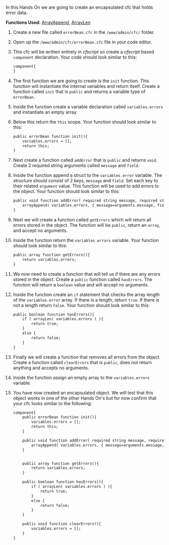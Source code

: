 In this Hands On we are going to create an encapsulated cfc that holds error data.

**Functions Used**: [ArrayAppend](https://helpx.adobe.com/coldfusion/cfml-reference/coldfusion-functions/functions-a-b/arrayappend.html), [ArrayLen](https://helpx.adobe.com/coldfusion/cfml-reference/coldfusion-functions/functions-a-b/arraylen.html)

1. Create a new file called `errorBean.cfc` in the `/www/admin/cfc/` folder.
1. Open up the `/www/admin/cfc/errorBean.cfc` file in your code editor.
1. This cfc will be written entirely in *cfscript* so create a *cfscript* based `component` declaration. Your code should look similar to this:

    ```cfml
    component{
    }
    ```

1. The first function we are going to create is the `init` function. This function will instantiate the internal variables and return itself. Create a function called `init` that is `public` and returns a variable type of `errorBean`.
1. Inside the function create a variable declaration called `variables.errors` and instantiate an empty array.
1. Below this return the `this` scope. Your function should look similar to this:

    ```cfml
    public errorBean function init(){
        variables.errors = [];
        return this;
    }
    ```

1. Next create a function called `addError` that is `public` and returns `void`. Create 2 required string arguments called `message` and `field`.
1. Inside the function append a struct to the `variables.error` variable. The structure should consist of 2 keys, `message` and `field`. Set each key to their related `argument` value. This function will be used to add errors to the object. Your function should look similar to this:

    ```cfml
    public void function addError( required string message, required string field ){
        arrayAppend( variables.errors, { message=arguments.message, field=arguments.field } );
    }
    ```

1. Next we will create a function called `getErrors` which will return all errors stored in the object. The function will be `public`, return an `array`, and accept no arguments.
1. Inside the function return the `variables.errors` variable. Your function should look similar to this:

    ```cfml
    public array function getErrors(){
        return variables.errors;
    }
    ```

1. We now need to create a function that will tell us if there are any errors stored in the object. Create a `public` function called `hasErrors`. The function will return a `boolean` value and will accept no arguments.
1. Inside the function create an `if` statement that checks the array length of the `variables.error` array. If there is a length, return `true`. If there is not a length return `false`. Your function should look similar to this:

    ```cfml
    public boolean function hasErrors(){
        if ( arrayLen( variables.errors ) ){
            return true;
        }
        else {
            return false;
        }
    }
    ```

1. Finally we will create a function that removes all errors from the object. Create a function called `clearErrors` that is `public`, does not return anything and accepts no arguments.
1. Inside the function assign an empty array to the `variables.errors` variable.
1. You have now created an encapsulated object. We will test that this object works in one of the other Hands On's but for now confirm that your cfc looks similar to the following:

    ```cfml
    component{
        public errorBean function init(){
            variables.errors = [];
            return this;
        }

        public void function addError( required string message, required string field ){
            arrayAppend( variables.errors, { message=arguments.message, field=arguments.field } );
        }


        public array function getErrors(){
            return variables.errors;
        }

        public boolean function hasErrors(){
            if ( arrayLen( variables.errors ) ){
                return true;
            }
            else {
                return false;
            }
        }

        public void function clearErrors(){
            variables.errors = [];
        }
    }
    ```
